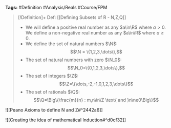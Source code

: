 **Tags:** #Definition #Analysis/Reals  #Course/FPM 

> [!Definition]+ Def: [[Defining Subsets of R - N,Z,Q]]
> - We will define a positive real number as any $a\in\R$ where $a>0$. We define a non-negative real number as any $a\in\R$ where $a\ge0$.
> - We define the set of natural numbers $\N$:
> $$\N = \{1,2,3,\dots\},$$
> - The set of natural numbers with zero $\N_0$:
> $$\N_0=\{0,1,2,3,\dots\},$$
> - The set of integers $\Z$:
> $$\Z=\{\dots,-2,-1,0,1,2,3,\dots\}$$
> - The set of rationals $\Q$:
> $$\Q=\Big\{\frac{m}{n} : m,n\in\Z \text{ and }n\ne0\Big\}$$

![[Peano Axioms to define N and Z#^2442a6]]

![[Creating the idea of mathematical Induction#^d0cf32]]